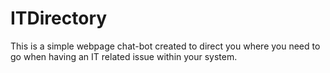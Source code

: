 # ITDirectory
This is a simple webpage chat-bot created to direct you where you need to go when having an IT related issue within your system. 
